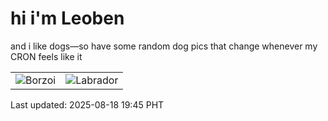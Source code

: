 # hi i'm Leoben

and i like dogs—so have some random dog pics that change whenever my CRON feels like it

|  |  |
|--------|----------|
| ![Borzoi](https://random-dog-vercel.vercel.app/api/random-borzoi?v=1755517508) | ![Labrador](https://random-dog-vercel.vercel.app/api/random-labrador?v=1755517508) |

Last updated: 2025-08-18 19:45 PHT
